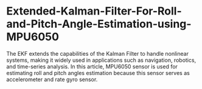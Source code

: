 # Extended-Kalman-Filter-For-Roll-and-Pitch-Angle-Estimation-using-MPU6050
The EKF extends the capabilities of the Kalman Filter to handle nonlinear systems, making it widely used in applications such as navigation, robotics, and time-series analysis. In this article, MPU6050 sensor is used for estimating roll and pitch angles estimation because this sensor serves as accelerometer and rate gyro sensor.
